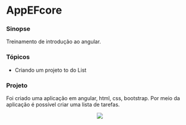 # AppEFcore

### Sinopse ###
<p> 
  Treinamento de introdução ao angular.
</p>

### Tópicos ###

* Criando um projeto to do List


### Projeto ###

<p> 
Foi criado uma aplicação em angular, html, css, bootstrap. Por meio da aplicação é possível criar uma lista de tarefas.
</p> 

<p align="center">
  <img src="https://github.com/Jeffconexion/AppTodo/blob/main/todoap" />
</p>
